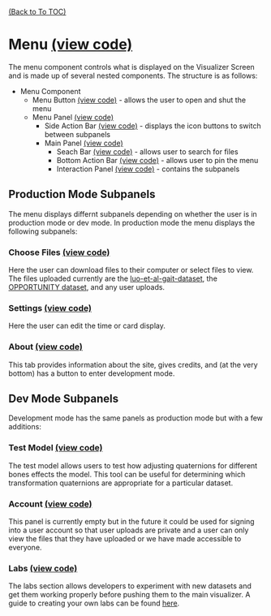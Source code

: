 [(Back to To TOC)](../TOC.md)
# Menu [(view code)](https://github.com/jpiland16/hmv_test/blob/master/src/components/visualizer-screen/menu/Menu.js)

The menu component controls what is displayed on the Visualizer Screen and is made up of several nested components. The structure is as follows:

- Menu Component
  - Menu Button [(view code)](https://github.com/jpiland16/hmv_test/blob/master/src/components/visualizer-screen/menu/MenuButton.js) - allows the user to open and shut the menu
  - Menu Panel [(view code)](https://github.com/jpiland16/hmv_test/blob/master/src/components/visualizer-screen/menu/MenuPanel.js)
    - Side Action Bar [(view code)](https://github.com/jpiland16/hmv_test/blob/master/src/components/visualizer-screen/menu/components/SideActionBar.js) - displays the icon buttons to switch between subpanels
    - Main Panel [(view code)](https://github.com/jpiland16/hmv_test/blob/master/src/components/visualizer-screen/menu/MenuPanel.js)
      - Seach Bar [(view code)](https://github.com/jpiland16/hmv_test/blob/master/src/components/visualizer-screen/menu/components/main-panel/SearchBar.js) - allows user to search for files
      - Bottom Action Bar [(view code)](https://github.com/jpiland16/hmv_test/blob/master/src/components/visualizer-screen/menu/components/main-panel/BottomActionBar.js) - allows user to pin the menu
      - Interaction Panel [(view code)](https://github.com/jpiland16/hmv_test/blob/master/src/components/visualizer-screen/menu/components/main-panel/InteractionPanel.js) - contains the subpanels

## Production Mode Subpanels
The menu displays differnt subpanels depending on whether the user is in production mode or dev mode. In production mode the menu displays the following subpanels:

### Choose Files [(view code)](https://github.com/jpiland16/hmv_test/blob/master/src/components/visualizer-screen/menu/components/main-panel/subpanels/ChooseFiles/ChooseFiles.js)
Here the user can download files to their computer or select files to view. The files uploaded currently are the [luo-et-al-gait-dataset](https://www.nature.com/articles/s41597-020-0563-y#Sec6), the [OPPORTUNITY dataset](https://archive.ics.uci.edu/ml/datasets/opportunity+activity+recognition), and any user uploads. 

### Settings [(view code)](https://github.com/jpiland16/hmv_test/blob/master/src/components/visualizer-screen/menu/components/main-panel/subpanels/Settings/Settings.js)
Here the user can edit the time or card display. 

### About [(view code)](https://github.com/jpiland16/hmv_test/blob/master/src/components/visualizer-screen/menu/components/main-panel/subpanels/About/About.js)
This tab provides information about the site, gives credits, and (at the very bottom) has a button to enter development mode. 


## Dev Mode Subpanels
Development mode has the same panels as production mode but with a few additions:

### Test Model [(view code)](https://github.com/jpiland16/hmv_test/blob/master/src/components/visualizer-screen/menu/components/main-panel/TestModel/TestModel.js)
The test model allows users to test how adjusting quaternions for different bones effects the model. This tool can be useful for determining which transformation quaternions are appropriate for a particular dataset.

### Account [(view code)](https://github.com/jpiland16/hmv_test/blob/master/src/components/visualizer-screen/menu/components/main-panel/MyAccount/MyAccount.js)
This panel is currently empty but in the future it could be used for signing into a user account so that user uploads are private and a user can only view the files that they have uploaded or we have made accessible to everyone.

### Labs [(view code)](https://github.com/jpiland16/hmv_test/blob/master/src/components/visualizer-screen/menu/components/main-panel/Labs/Labs.js)
The labs section allows developers to experiment with new datasets and get them working properly before pushing them to the main visualizer. A guide to creating your own labs can be found [here](https://github.com/jpiland16/hmv_test/blob/master/documentation/subpages/Labs.md).



